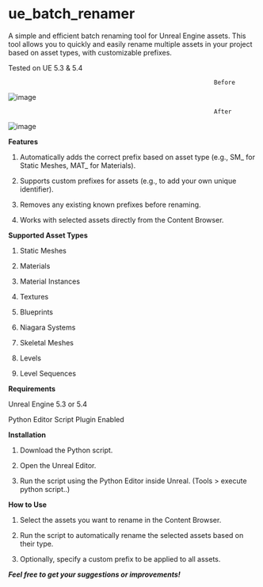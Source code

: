 # ue_batch_renamer

A simple and efficient batch renaming tool for Unreal Engine assets. This tool allows you to quickly and easily rename multiple assets in your project based on asset types, with customizable prefixes.

Tested on UE 5.3 & 5.4

                                      
                                      
                                                              Before 

![image](https://github.com/user-attachments/assets/bc086f42-e850-453e-b69c-1042b1bb4456)

                     
                                                              After
                            
![image](https://github.com/user-attachments/assets/32b8b299-3657-46f9-b1db-1f428a99c636)
                            

                          

**Features**

1. Automatically adds the correct prefix based on asset type (e.g., SM_ for Static Meshes, MAT_ for Materials).

2. Supports custom prefixes for assets (e.g., to add your own unique identifier).

3. Removes any existing known prefixes before renaming.

4. Works with selected assets directly from the Content Browser.

**Supported Asset Types**


1. Static Meshes

2. Materials

3. Material Instances

4. Textures

5. Blueprints

6. Niagara Systems

7. Skeletal Meshes

8. Levels

9. Level Sequences


**Requirements**

Unreal Engine 5.3 or 5.4

Python Editor Script Plugin Enabled

**Installation**

1. Download the Python script.

2. Open the Unreal Editor.

3. Run the script using the Python Editor inside Unreal. (Tools > execute python script..)
   

**How to Use**

1. Select the assets you want to rename in the Content Browser.

2. Run the script to automatically rename the selected assets based on their type.

3. Optionally, specify a custom prefix to be applied to all assets.



**_Feel free to get your suggestions or improvements!_**
